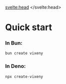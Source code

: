<script>
    import PreviousNext from "$lib/components/PreviousNext.svelte"
</script>
<svelte:head>
    <title>Quick start - Vixeny</title>
    <meta name="description" content="How to install Vixeny" />
</svelte:head>

# Quick start
### In Bun:

```bash
bun create vixeny
```

### In Deno:

```bash
npx create-vixeny
```

<PreviousNext previous="/" next="/framework/routing" />
